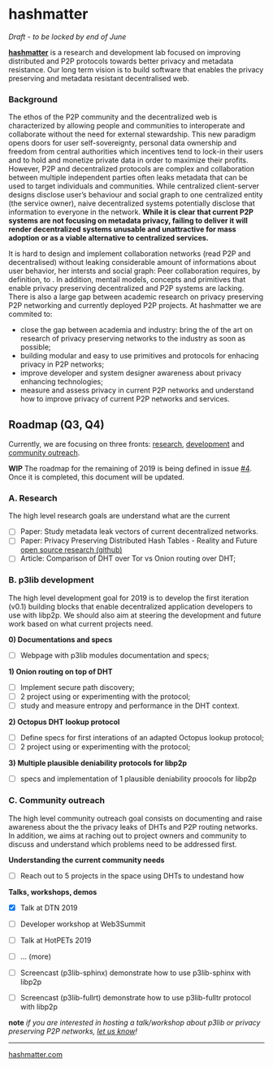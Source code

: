 # hashmatter 

*Draft - to be locked by end of June*

[**hashmatter**](https://hashmatter.com) is a research and development lab focused on improving distributed and P2P protocols towards better privacy and metadata resistance. Our long term vision is to build software that enables the privacy preserving and metadata resistant decentralised web.


### Background

The ethos of the P2P community and the decentralized web is characterized by allowing people and communities to interoperate and collaborate without the need for external stewardship. This new paradigm opens doors for user self-sovereignty, personal data ownership and freedom from central authorities which incentives tend to lock-in their users and to hold and monetize private data in order to maximize their profits. However, P2P and decentralized protocols are complex and collaboration between multiple independent parties often leaks metadata that can be used to target individuals and communities. While centralized client-server designs disclose user’s behaviour and social graph to one centralized entity (the service owner), naive decentralized systems potentially disclose that information to everyone in the network. **While it is clear that current P2P systems are not focusing on metadata privacy, failing to deliver it will render decentralized systems unusable and unattractive for mass adoption or as a viable alternative to centralized services.**

It is hard to design and implement collaboration networks (read P2P and decentralised) without leaking considerable amount of informations about user behavior, her intersts and social graph: Peer collaboration requires, by definition, to . In addition, mentail models, concepts and primitives that enable privacy preserving decentralized and P2P systems are lacking. There is also a large gap between academic research on privacy preserving P2P networking and currently deployed  P2P projects. At hashmatter we are commited to:

- close the gap between academia and industry: bring the of the art on research of privacy preserving networks to the industry as soon as possible;
- building modular and easy to use primitives and protocols for enhacing privacy in P2P networks;
- improve developer and system designer awareness about privacy enhancing technologies;
- measure and assess privacy in current P2P networks and understand how to improve privacy of current P2P networks and services.

## Roadmap (Q3, Q4)

Currently, we are focusing on three fronts: [research](https://github.com/gpestana/p2psec), 
[development](https://github.com/hashmatter/p3lib) and 
[community outreach](https://github.com/hashmatter/outreach). 

**WIP** The roadmap for the remaining of 2019 is being defined in issue
[#4](https://github.com/hashmatter/pm/issues/4). Once it is completed, this
document will be updated.

### A. Research 
The high level research goals are understand what are the current

- [ ] Paper: Study metadata leak vectors of current decentralized networks.
- [ ] Paper: Privacy Preserving Distributed Hash Tables - Reality and Future [open source research (github)](https://github.com/gpestana/p2psec/tree/master/papers/privacy_preserving_dht)
- [ ] Article: Comparison of DHT over Tor vs Onion routing over DHT;

### B. p3lib development
The high level development goal for 2019 is to develop the first iteration
(v0.1) building blocks that enable decentralized application developers to
use with libp2p. We should also aim at steering the development and future work based on what current projects need.

**0) Documentations and specs**
- [ ] Webpage with p3lib modules documentation and specs; 

**1) Onion routing on top of DHT**
- [ ] Implement secure path discovery;
- [ ] 2 project using or experimenting with the protocol;
- [ ] study and measure entropy and performance in the DHT context. 
    
 **2) Octopus DHT lookup protocol**
- [ ] Define specs for first interations of an adapted Octopus lookup protocol;
- [ ] 2 project using or experimenting with the protocol;

 **3) Multiple plausible deniability protocols for libp2p**
 - [ ] specs and implementation of 1 plausible deniability proocols for libp2p

### C.  Community outreach
The high level community outreach goal consists on documenting and raise awareness about the
the privacy leaks of DHTs and P2P routing networks. In addition, we aims at raching out to project owners and community to discuss and understand which problems need to be addressed first.

**Understanding the current community needs**
- [ ] Reach out to 5 projects in the space using DHTs to undestand how

**Talks, workshops, demos**

- [x] Talk at DTN 2019
- [ ] Developer workshop at Web3Summit
- [ ] Talk at HotPETs 2019
- [ ] ... (more)

- [ ] Screencast (p3lib-sphinx) demonstrate how to use p3lib-sphinx with libp2p
- [ ] Screencast (p3lib-fullrt) demonstrate how to use p3lib-fulltr protocol with libp2p

**note** *if you are interested in hosting a talk/workshop about p3lib or privacy preserving P2P networks, [let us know](mailto:gpestana@hashmatter.com?subject=hashmatter%20community)!*

---
[hashmatter.com](https://hashmatter.com)
